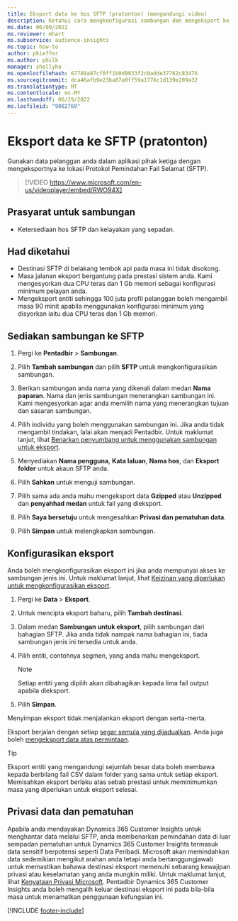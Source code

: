 ```yaml
---
title: Eksport data ke hos SFTP (pratonton) (mengandungi video)
description: Ketahui cara mengkonfigurasi sambungan dan mengeksport ke lokasi SFTP.
ms.date: 06/09/2022
ms.reviewer: mhart
ms.subservice: audience-insights
ms.topic: how-to
author: pkieffer
ms.author: philk
manager: shellyha
ms.openlocfilehash: 67789a87cf0ff1b0d9933f2c0adde37762c83476
ms.sourcegitcommit: dca46afb9e23ba87a0ff59a1776c1d139e209a32
ms.translationtype: MT
ms.contentlocale: ms-MY
ms.lasthandoff: 06/29/2022
ms.locfileid: "9082769"
---
```

# <a name="export-data-to-sftp-preview"></a>Eksport data ke SFTP (pratonton)

Gunakan data pelanggan anda dalam aplikasi pihak ketiga dengan mengeksportnya ke lokasi Protokol Pemindahan Fail Selamat (SFTP).

> [!VIDEO https://www.microsoft.com/en-us/videoplayer/embed/RWO94X]

## <a name="prerequisites-for-connection"></a>Prasyarat untuk sambungan

- Ketersediaan hos SFTP dan kelayakan yang sepadan.

## <a name="known-limitations"></a>Had diketahui

- Destinasi SFTP di belakang tembok api pada masa ini tidak disokong. 
- Masa jalanan eksport bergantung pada prestasi sistem anda. Kami mengesyorkan dua CPU teras dan 1 Gb memori sebagai konfigurasi minimum pelayan anda.
- Mengeksport entiti sehingga 100 juta profil pelanggan boleh mengambil masa 90 minit apabila menggunakan konfigurasi minimum yang disyorkan iaitu dua CPU teras dan 1 Gb memori.

## <a name="set-up-connection-to-sftp"></a>Sediakan sambungan ke SFTP

1. Pergi ke **Pentadbir** > **Sambungan**.

1. Pilih **Tambah sambungan** dan pilih **SFTP** untuk mengkonfigurasikan sambungan.

1. Berikan sambungan anda nama yang dikenali dalam medan **Nama paparan**. Nama dan jenis sambungan menerangkan sambungan ini. Kami mengesyorkan agar anda memilih nama yang menerangkan tujuan dan sasaran sambungan.

1. Pilih individu yang boleh menggunakan sambungan ini. Jika anda tidak mengambil tindakan, lalai akan menjadi Pentadbir. Untuk maklumat lanjut, lihat [Benarkan penyumbang untuk menggunakan sambungan untuk eksport](connections.md#allow-contributors-to-use-a-connection-for-exports).

1. Menyediakan **Nama pengguna**, **Kata laluan**, **Nama hos**, dan **Eksport folder** untuk akaun SFTP anda.

1. Pilih **Sahkan** untuk menguji sambungan.

1. Pilih sama ada anda mahu mengeksport data **Gzipped** atau **Unzipped** dan **penyahhad medan** untuk fail yang dieksport.

1. Pilih **Saya bersetuju** untuk mengesahkan **Privasi dan pematuhan data**.

1. Pilih **Simpan** untuk melengkapkan sambungan.

## <a name="configure-an-export"></a>Konfigurasikan eksport

Anda boleh mengkonfigurasikan eksport ini jika anda mempunyai akses ke sambungan jenis ini. Untuk maklumat lanjut, lihat [Keizinan yang diperlukan untuk mengkonfigurasikan eksport](export-destinations.md#set-up-a-new-export).

1. Pergi ke **Data** > **Eksport**.

1. Untuk mencipta eksport baharu, pilih **Tambah destinasi**.

1. Dalam medan **Sambungan untuk eksport**, pilih sambungan dari bahagian SFTP. Jika anda tidak nampak nama bahagian ini, tiada sambungan jenis ini tersedia untuk anda.

1. Pilih entiti, contohnya segmen, yang anda mahu mengeksport.

   > [!NOTE]
   > Setiap entiti yang dipilih akan dibahagikan kepada lima fail output apabila dieksport.

1. Pilih **Simpan**.

Menyimpan eksport tidak menjalankan eksport dengan serta-merta.

Eksport berjalan dengan setiap [segar semula yang dijadualkan](system.md#schedule-tab).
Anda juga boleh [mengeksport data atas permintaan](export-destinations.md#run-exports-on-demand).

> [!TIP]
> Eksport entiti yang mengandungi sejumlah besar data boleh membawa kepada berbilang fail CSV dalam folder yang sama untuk setiap eksport. Memisahkan eksport berlaku atas sebab prestasi untuk meminimumkan masa yang diperlukan untuk eksport selesai.

## <a name="data-privacy-and-compliance"></a>Privasi data dan pematuhan

Apabila anda mendayakan Dynamics 365 Customer Insights untuk menghantar data melalui SFTP, anda membenarkan pemindahan data di luar sempadan pematuhan untuk Dynamics 365 Customer Insights termasuk data sensitif berpotensi seperti Data Peribadi. Microsoft akan memindahkan data sedemikian mengikut arahan anda tetapi anda bertanggungjawab untuk memastikan bahawa destinasi eksport memenuhi sebarang kewajipan privasi atau keselamatan yang anda mungkin miliki. Untuk maklumat lanjut, lihat [Kenyataan Privasi Microsoft](https://go.microsoft.com/fwlink/?linkid=396732).
Pentadbir Dynamics 365 Customer Insights anda boleh mengalih keluar destinasi eksport ini pada bila-bila masa untuk menamatkan penggunaan kefungsian ini.

[!INCLUDE [footer-include](includes/footer-banner.md)]
